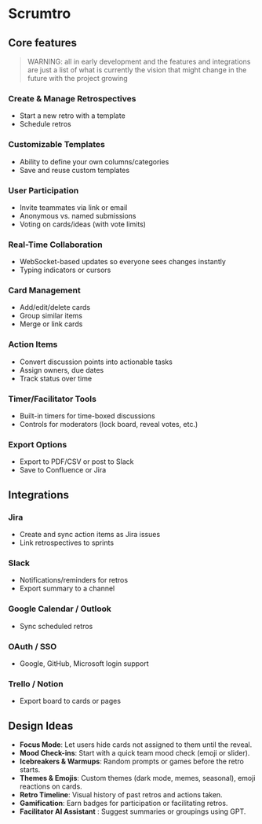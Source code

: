 # Scrumtro

## Core features

> WARNING: all in early development and the features and integrations are just a list of what is currently the vision that might change in the future with the project growing

### Create & Manage Retrospectives

- Start a new retro with a template
- Schedule retros

### Customizable Templates

- Ability to define your own columns/categories
- Save and reuse custom templates

### User Participation

- Invite teammates via link or email
- Anonymous vs. named submissions
- Voting on cards/ideas (with vote limits)

### Real-Time Collaboration

- WebSocket-based updates so everyone sees changes instantly
- Typing indicators or cursors

### Card Management

- Add/edit/delete cards
- Group similar items
- Merge or link cards

### Action Items

- Convert discussion points into actionable tasks
- Assign owners, due dates
- Track status over time

### Timer/Facilitator Tools

- Built-in timers for time-boxed discussions
- Controls for moderators (lock board, reveal votes, etc.)

### Export Options

- Export to PDF/CSV or post to Slack
- Save to Confluence or Jira

## Integrations

### Jira

- Create and sync action items as Jira issues
- Link retrospectives to sprints

### Slack

- Notifications/reminders for retros
- Export summary to a channel

### Google Calendar / Outlook

- Sync scheduled retros

### OAuth / SSO

- Google, GitHub, Microsoft login support

### Trello / Notion

- Export board to cards or pages

## Design Ideas

- **Focus Mode**: Let users hide cards not assigned to them until the reveal.
- **Mood Check-ins**: Start with a quick team mood check (emoji or slider).
- **Icebreakers & Warmups**: Random prompts or games before the retro starts.
- **Themes & Emojis**: Custom themes (dark mode, memes, seasonal), emoji reactions on cards.
- **Retro Timeline**: Visual history of past retros and actions taken.
- **Gamification**: Earn badges for participation or facilitating retros.
- **Facilitator AI Assistant** : Suggest summaries or groupings using GPT.